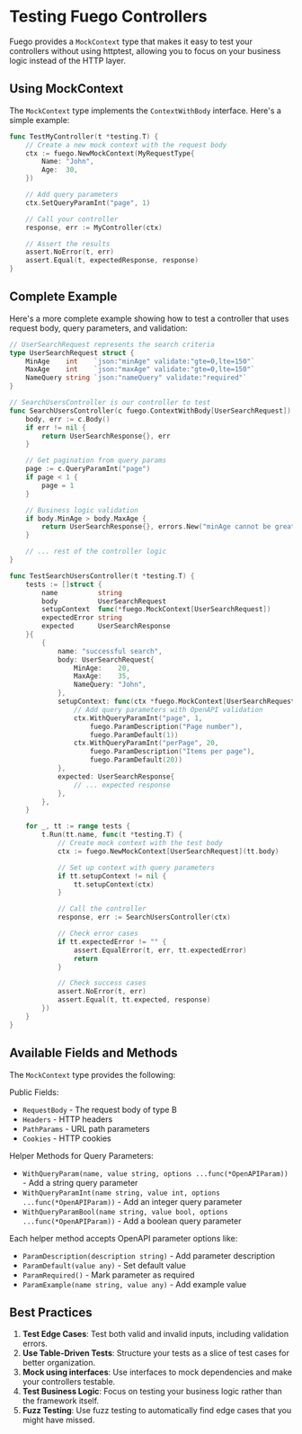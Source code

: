 # Testing Fuego Controllers

Fuego provides a `MockContext` type that makes it easy to test your controllers without using httptest, allowing you to focus on your business logic instead of the HTTP layer.

## Using MockContext

The `MockContext` type implements the `ContextWithBody` interface. Here's a simple example:

```go
func TestMyController(t *testing.T) {
    // Create a new mock context with the request body
    ctx := fuego.NewMockContext(MyRequestType{
        Name: "John",
        Age:  30,
    })

    // Add query parameters
    ctx.SetQueryParamInt("page", 1)

    // Call your controller
    response, err := MyController(ctx)

    // Assert the results
    assert.NoError(t, err)
    assert.Equal(t, expectedResponse, response)
}
```

## Complete Example

Here's a more complete example showing how to test a controller that uses request body, query parameters, and validation:

```go
// UserSearchRequest represents the search criteria
type UserSearchRequest struct {
    MinAge    int    `json:"minAge" validate:"gte=0,lte=150"`
    MaxAge    int    `json:"maxAge" validate:"gte=0,lte=150"`
    NameQuery string `json:"nameQuery" validate:"required"`
}

// SearchUsersController is our controller to test
func SearchUsersController(c fuego.ContextWithBody[UserSearchRequest]) (UserSearchResponse, error) {
    body, err := c.Body()
    if err != nil {
        return UserSearchResponse{}, err
    }

    // Get pagination from query params
    page := c.QueryParamInt("page")
    if page < 1 {
        page = 1
    }

    // Business logic validation
    if body.MinAge > body.MaxAge {
        return UserSearchResponse{}, errors.New("minAge cannot be greater than maxAge")
    }

    // ... rest of the controller logic
}

func TestSearchUsersController(t *testing.T) {
    tests := []struct {
        name          string
        body          UserSearchRequest
        setupContext  func(*fuego.MockContext[UserSearchRequest])
        expectedError string
        expected      UserSearchResponse
    }{
        {
            name: "successful search",
            body: UserSearchRequest{
                MinAge:    20,
                MaxAge:    35,
                NameQuery: "John",
            },
            setupContext: func(ctx *fuego.MockContext[UserSearchRequest]) {
                // Add query parameters with OpenAPI validation
                ctx.WithQueryParamInt("page", 1,
                    fuego.ParamDescription("Page number"),
                    fuego.ParamDefault(1))
                ctx.WithQueryParamInt("perPage", 20,
                    fuego.ParamDescription("Items per page"),
                    fuego.ParamDefault(20))
            },
            expected: UserSearchResponse{
                // ... expected response
            },
        },
    }

    for _, tt := range tests {
        t.Run(tt.name, func(t *testing.T) {
            // Create mock context with the test body
            ctx := fuego.NewMockContext[UserSearchRequest](tt.body)

            // Set up context with query parameters
            if tt.setupContext != nil {
                tt.setupContext(ctx)
            }

            // Call the controller
            response, err := SearchUsersController(ctx)

            // Check error cases
            if tt.expectedError != "" {
                assert.EqualError(t, err, tt.expectedError)
                return
            }

            // Check success cases
            assert.NoError(t, err)
            assert.Equal(t, tt.expected, response)
        })
    }
}
```

## Available Fields and Methods

The `MockContext` type provides the following:

Public Fields:

- `RequestBody` - The request body of type B
- `Headers` - HTTP headers
- `PathParams` - URL path parameters
- `Cookies` - HTTP cookies

Helper Methods for Query Parameters:

- `WithQueryParam(name, value string, options ...func(*OpenAPIParam))` - Add a string query parameter
- `WithQueryParamInt(name string, value int, options ...func(*OpenAPIParam))` - Add an integer query parameter
- `WithQueryParamBool(name string, value bool, options ...func(*OpenAPIParam))` - Add a boolean query parameter

Each helper method accepts OpenAPI parameter options like:

- `ParamDescription(description string)` - Add parameter description
- `ParamDefault(value any)` - Set default value
- `ParamRequired()` - Mark parameter as required
- `ParamExample(name string, value any)` - Add example value

## Best Practices

1. **Test Edge Cases**: Test both valid and invalid inputs, including validation errors.
2. **Use Table-Driven Tests**: Structure your tests as a slice of test cases for better organization.
3. **Mock using interfaces**: Use interfaces to mock dependencies and make your controllers testable.
4. **Test Business Logic**: Focus on testing your business logic rather than the framework itself.
5. **Fuzz Testing**: Use fuzz testing to automatically find edge cases that you might have missed.
